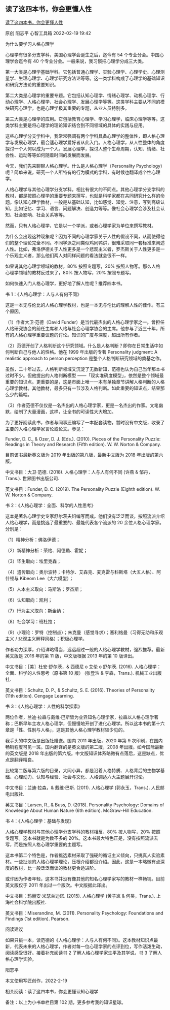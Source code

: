 ## 读了这四本书，你会更懂人性

[读了这四本书，你会更懂人性](https://mp.weixin.qq.com/s?__biz=MzA3MzM0MjUyMQ==&mid=2652152731&idx=1&sn=12f62de0a357a9753606bdb4b9c27e67&chksm=84f088cdb38701db02b42c5bae97b364054f51f1e61238592e3c4159e3233b28106f51380b16&scene=21#wechat_redirect)

原创 阳志平 心智工具箱 2022-02-19 19:42

为什么要学习人格心理学

心理学有很多分支学科，美国心理学会诞生之后，迄今有 54 个专业分会。中国心理学会迄今有 40 个专业分会。一般来说，我习惯把心理学分成三大类。

第一大类是心理学基础学科。它包括普通心理学、实验心理学、心理学史、心理测量学、生理心理学、心理学研究方法论等等。这一类学科构成了心理学的基础知识和研究方法论的重要知识。

第二大类是心理学的重要专题。它包括认知心理学、情绪心理学、动机心理学、行动心理学、人格心理学、社会心理学、发展心理学等等。这类学科主要从不同的模块研究心理学，也是心理学极其重要的专题，从业人员特别多。

第三大类是心理学的应用。它包括教育心理学、学习心理学，临床心理学等等。这类学科主要是将心理学的理论知识结合到不同领域的具体的实践与应用。

这些心理学分支学科中，我常常强调有两个学科具备心理学的整体性，即人格心理学与发展心理学，最合适心理学爱好者从此入门。人格心理学，从人性整体的角度探讨一个人何以成为一个人。发展心理学，探讨人整个生命周期，认知、情绪、社会性、运动等等如何随着时间的发展而发展。

今天，我们先来聊聊人格心理学。什么是人格心理学（Personality Psychology）呢？简单来说，研究一个人所特有的行为模式的学科，有时候也翻译成个性心理学。

人格心理学与其他心理学分支学科，相比有很大的不同点。其他心理学分支学科的教材，都是按照心理学的重要专题来撰写，也就是科学家都在共同研究什么样的命题。像认知心理学教材，一般是从基础认知，比如感觉、知觉、注意，写到高级认知，比如记忆、学习、语言、问题解决、创造力等等。像社会心理学会涉及社会认知、社会影响、社会关系等等。

然而，只有人格心理学，它是以一个学派，或者心理学家为单位来撰写教材。

为什么会出现这种现象呢？因为不同的心理学家关于人性的假设不同，从而使得他们的整个理论完全不同。不同学派之间类似鸡同鸭讲，很难采取同一套标准来阐述人性。比如，弗洛伊德关于人性更多是一个悲观主义者，罗杰斯关于人性更多是一个乐观主义者，那么他们两人对同样问题的看法就会很不一样。

如果说其他心理学领域的教材，80% 按照专题写，20% 按照人物写。那么人格心理学领域的教材反过来了，80% 按人物写，20% 按照专题写。

如何快速入门人格心理学，更好地了解人性呢？推荐四本书。

书 1：《人格心理学：人与人有何不同》

这是一本无与伦比的人格心理学教材，也是一本无与伦比的理解人性的佳作。有三个原因。

（1）作者大卫·范德（David Funder）是当代最杰出的人格心理学家之一。曾担任人格研究协会的前任主席和人格与社会心理学协会的主席。他参与了近三十年，所有的人格心理学重要议题的讨论。知识的广度与深度，超出所有作者。

（2）范德开创了人格判断这个研究领域。什么是人格判断？即你在日常生活中如何判断自己与他人的性格。他在 1999 年出版的专著 Personality judgment: A realistic approach to person perception 是整个人格判断研究领域的奠基之作。

虽然，二十年过去，人格判断领域又沉淀了无数新知，范德也认为自己当年那本书过时不少。但他提出的人格判断模型 ——「现实准确度模型」，依然是整个领域最重要的知识点。更重要的是，这是市面上唯一一本有单独章节讲解人格判断的人格心理学教材。其他教材，最多只有一节涉及人格判断。如此重要的知识点，结果那么少的篇幅。

（3）作者范德不仅仅是一名杰出的人格心理学家，更是一名杰出的作家。文笔幽默，绘制了大量漫画，这样，让全书的可读性大大增加。

为了更好阅读此书，作者与同事还编写了一本配套读物，暂时没有中文版，收录了主要的人格心理学家言论或论文。参见：

Funder, D. C., & Ozer, D. J. (Eds.). (2010). Pieces of the Personality Puzzle: Readings in Theory and Research (Fifth edition). W. W. Norton & Company.

目前该书最新英文版为 2019 年出版的第八版，最新中文版为 2018 年出版的第六版。

中文书目：大卫·范德. (2018). 人格心理学：人与人有何不同 (许燕 & 邹丹，Trans.). 世界图书出版公司.

英文书目：Funder, D. C. (2019). The Personality Puzzle (Eighth edition). W. W. Norton & Company.

书 2：《人格心理学：全面、科学的人性思考》

这本是著名心理学史专家舒尔茨夫妇编写而成。他们没有泛泛而谈，按照流派介绍人格心理学，而是挑选了最重要的、最能代表各个流派的 20 余位人格心理学家。分别是：

（1）精神分析：佛洛伊德；

（2）新精神分析：荣格、阿德勒、霍妮；

（3）毕生取向：埃里克森；

（4）遗传取向：奥尔波特；卡特尔、艾森克、麦克雷与科斯塔（大五人格）、阿什顿与 Kibeom Lee（大六模型）；

（5）人本主义取向：马斯洛；罗杰斯；

（6）认知取向：凯利；

（7）行为主义取向：斯金纳；

（8）社会学习：班杜拉；

（9）小理论：罗特（控制点）；朱克曼（感觉寻求）；塞利格曼（习得无助和乐观主义 / 悲观主义解释风格）；积极心理学。

作者功力深厚，介绍详略得当，远远超过一般的人格心理学教材，强烈推荐。最新英文版是 2016 年的第 11 版，中文版根据 2013 年的第 10 版译出。

中文书目：［美］杜安·舒尔茨，& 西德尼 o 艾伦 o 舒尔茨. (2016). 人格心理学：全面、科学的人性思考（原书第 10 版） (张登浩 & 李森，Trans.). 机械工业出版社.

英文书目：Schultz, D. P., & Schultz, S. E. (2016). Theories of Personality (11th edition). Cengage Learning.

书 3：《人格心理学：人性的科学探索》

两位作者，兰迪·拉森与戴维·巴斯皆为业界知名心理学家，拉森以人格心理学著称；巴斯早年主攻人格心理学，但慢慢地开创了进化心理学。所以这本书的第十六章是「性、性别与人格」，这是其他人格心理学教材较少见的。

我手头的中文版是出版社赠送。国内 2011 年出版，2020 年第 9 次印刷，在国内畅销程度可见一斑。国内翻译的是英文版的第二版，2008 年出版。如今国际最新的英文版是 2018 年出版的第六版。中文版知识体系略微有点落后，这是缺点，优点是翻译精良。

比较第二版与第六版的目录，大同小异，都是沿着人格特质、人格背后的生物学基础、心理动力、认知与经验、社会与文化、人格调适六大主题展开讨论。

中文书目：兰迪·拉森，& 戴维·巴斯. (2011). 人格心理学 (郭永玉，Trans.). 人民邮电出版社.

英文书目：Larsen, R., & Buss, D. (2018). Personality Psychology: Domains of Knowledge About Human Nature (6th edition). McGraw-Hill Education.

书 4：《人格心理学：基础与发现》

人格心理学教材与其他心理学分支学科的教材相反，80% 按人物写，20% 按照专题写。这本书就是为数不多的 20%。这本书最大特色正是，没有按照流派去写，而是按照人格心理学重要的主题写。

这本书第二个特色是，作者挑选素材采取了强硬的循证主义倾向，只挑真人实验素材。一些扯淡的人格心理学理论，压根介绍都没介绍。因此，这是一本略微有点深度的教材，比一般泛泛而谈的教材更合适进阶。

或许因为作者年轻，这本书并没有像其他的知名心理学家写的教材一样畅销。目前英文版仅于 2011 年出过一个版次。中文版据此译出。

中文书目：玛丽安·米瑟兰迪诺. (2015). 人格心理学 (黄子岚 & 何昊，Trans.). 上海社会科学院出版社.

英文书目：Miserandino, M. (2011). Personality Psychology: Foundations and Findings (1st edition). Pearson.

阅读建议

如果只挑一本，读范德的《人格心理学：人与人有何不同》。这本教材知识点最新，代表未来的人格心理学，作者对每一位心理学家的点评到位，写作活泼生动，阅读感受很好。接着补充阅读书 2 了解人格心理学家生平及其学说，书 3 了解人格心理学实验。

阳志平

本文使用写匠创作，2022-2-19

相关阅读：读了这四本书，你会更懂认知心理学

备注：以上为小书单栏目第 102 期，更多参考我的知识星球。

